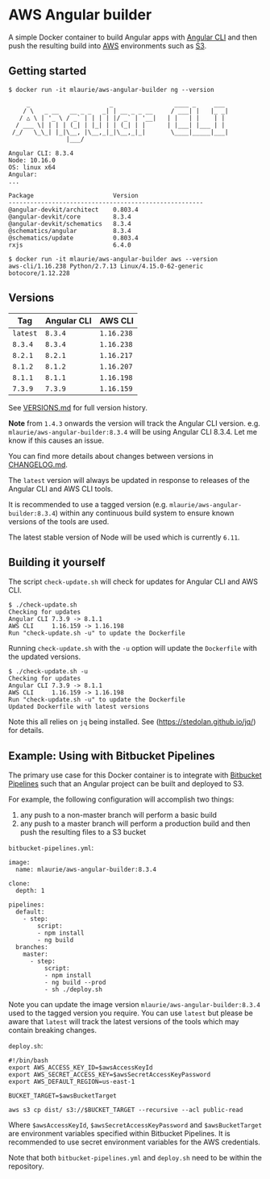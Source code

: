 # AWS Angular builder

A simple Docker container to build Angular apps with [Angular CLI](https://cli.angular.io/) and then push the resulting 
  build into [AWS](https://aws.amazon.com) environments such as [S3](http://docs.aws.amazon.com/AmazonS3/latest/dev/Welcome.html).
  
## Getting started

```
$ docker run -it mlaurie/aws-angular-builder ng --version

     _                      _                 ____ _     ___
    / \   _ __   __ _ _   _| | __ _ _ __     / ___| |   |_ _|
   / △ \ | '_ \ / _` | | | | |/ _` | '__|   | |   | |    | |
  / ___ \| | | | (_| | |_| | | (_| | |      | |___| |___ | |
 /_/   \_\_| |_|\__, |\__,_|_|\__,_|_|       \____|_____|___|
                |___/
    
Angular CLI: 8.3.4
Node: 10.16.0
OS: linux x64
Angular: 
... 

Package                      Version
------------------------------------------------------
@angular-devkit/architect    0.803.4
@angular-devkit/core         8.3.4
@angular-devkit/schematics   8.3.4
@schematics/angular          8.3.4
@schematics/update           0.803.4
rxjs                         6.4.0
```

```
$ docker run -it mlaurie/aws-angular-builder aws --version
aws-cli/1.16.238 Python/2.7.13 Linux/4.15.0-62-generic botocore/1.12.228
```

## Versions

| Tag | Angular CLI | AWS CLI |
|---|---|---|
| `latest` | `8.3.4` | `1.16.238` |
| `8.3.4` | `8.3.4` | `1.16.238` |
| `8.2.1` | `8.2.1` | `1.16.217` |
| `8.1.2` | `8.1.2` | `1.16.207` |
| `8.1.1` | `8.1.1` | `1.16.198` |
| `7.3.9` | `7.3.9` | `1.16.159` |

See [VERSIONS.md](https://github.com/MattLaurie/aws-angular-builder/blob/master/VERSIONS.md) for full version history.

**Note** from `1.4.3` onwards the version will track the Angular CLI version.  e.g. `mlaurie/aws-angular-builder:8.3.4` will be using Angular CLI 8.3.4.  Let me know if this causes an issue.

You can find more details about changes between versions in [CHANGELOG.md](https://github.com/MattLaurie/aws-angular-builder/blob/master/CHANGELOG.md).

The `latest` version will always be updated in response to releases of the Angular CLI and AWS CLI tools.

It is recommended to use a tagged version (e.g. `mlaurie/aws-angular-builder:8.3.4`) within any continuous build system to 
  ensure known versions of the tools are used.

The latest stable version of Node will be used which is currently `6.11`.

## Building it yourself

The script `check-update.sh` will check for updates for Angular CLI and AWS CLI.  

```
$ ./check-update.sh
Checking for updates
Angular CLI	7.3.9 -> 8.1.1
AWS CLI		1.16.159 -> 1.16.198
Run "check-update.sh -u" to update the Dockerfile
```

Running `check-update.sh` with the `-u` option will update the `Dockerfile` with the updated versions.

```
$ ./check-update.sh -u
Checking for updates
Angular CLI	7.3.9 -> 8.1.1
AWS CLI		1.16.159 -> 1.16.198
Run "check-update.sh -u" to update the Dockerfile
Updated Dockerfile with latest versions
```

Note this all relies on `jq` being installed.  See (https://stedolan.github.io/jq/) for details.


## Example: Using with Bitbucket Pipelines

The primary use case for this Docker container is to integrate with 
  [Bitbucket Pipelines](https://bitbucket.org/product/features/pipelines) such that an Angular project can be built and deployed 
  to S3.
  
For example, the following configuration will accomplish two things:

1. any push to a non-master branch will perform a basic build
1. any push to a master branch will perform a production build and then push the resulting files to a S3 bucket   

`bitbucket-pipelines.yml`:
```
image:
  name: mlaurie/aws-angular-builder:8.3.4

clone:
  depth: 1

pipelines:
  default:
    - step:
        script:
        - npm install
        - ng build
  branches:
    master:
      - step:
          script:
          - npm install
          - ng build --prod
          - sh ./deploy.sh
```

Note you can update the image version `mlaurie/aws-angular-builder:8.3.4` used to the tagged version you require.
  You can use `latest` but please be aware that `latest` will track the latest versions of the tools which 
  may contain breaking changes.

`deploy.sh`:
```
#!/bin/bash
export AWS_ACCESS_KEY_ID=$awsAccessKeyId
export AWS_SECRET_ACCESS_KEY=$awsSecretAccessKeyPassword
export AWS_DEFAULT_REGION=us-east-1

BUCKET_TARGET=$awsBucketTarget

aws s3 cp dist/ s3://$BUCKET_TARGET --recursive --acl public-read
```

Where `$awsAccessKeyId`, `$awsSecretAccessKeyPassword` and `$awsBucketTarget` are environment variables specified 
  within Bitbucket Pipelines.  It is recommended to use secret environment variables for the AWS credentials.

Note that both `bitbucket-pipelines.yml` and `deploy.sh` need to be within the repository.

